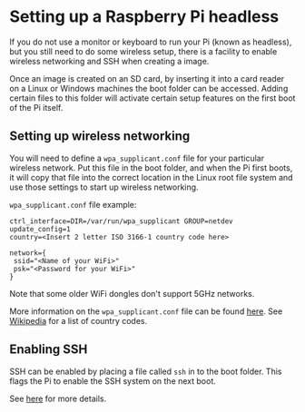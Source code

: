 # Setting up a Raspberry Pi headless

If you do not use a monitor or keyboard to run your Pi (known as headless), but you still need to do some wireless setup, there is a facility to enable wireless networking and SSH when creating a image.

Once an image is created on an SD card, by inserting it into a card reader on a Linux or Windows machines the boot folder can be accessed. Adding certain files to this folder will activate certain setup features on the first boot of the Pi itself. 

## Setting up wireless networking

You will need to define a `wpa_supplicant.conf` file for your particular wireless network. Put this file in the boot folder, and when the Pi first boots, it will copy that file into the correct location in the Linux root file system and use those settings to start up wireless networking.

`wpa_supplicant.conf` file example:
```
ctrl_interface=DIR=/var/run/wpa_supplicant GROUP=netdev
update_config=1
country=<Insert 2 letter ISO 3166-1 country code here>

network={
 ssid="<Name of your WiFi>"
 psk="<Password for your WiFi>"
}
```

Note that some older WiFi dongles don't support 5GHz networks.

More information on the `wpa_supplicant.conf` file can be found [here](wireless-cli.md). See [Wikipedia](https://en.wikipedia.org/wiki/ISO_3166-1) for a list of country codes.

## Enabling SSH

SSH can be enabled by placing a file called `ssh` in to the boot folder. This flags the Pi to enable the SSH system on the next boot.

See [here](../../remote-access/ssh/README.md#3-enable-ssh-on-a-headless-raspberry-pi-add-file-to-sd-card-on-another-machine) for more details.

